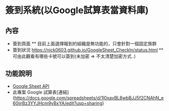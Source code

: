 # 簽到系統(以Google試算表當資料庫)
## 內容
* 簽到頁面
** 目前上面選擇報到的組織是無功能的，只會針對一個固定族群   
* 簽到狀況 https://nick0603.github.io/GoogleSheet_CheckIn/status.html
** 可由此觀看有哪些卡號可以簽到(未加密 => 不太清楚加密方式..)
## 功能說明
* [Google Sheet API](https://developers.google.com/sheets/api/)
* 此專案 Google 試算表[連結] (https://docs.google.com/spreadsheets/d/1l0xavBL8wbBJJ5f2CNAhN_e60ijrBz3YYJHcm9vBxYA/edit?usp=sharing)
